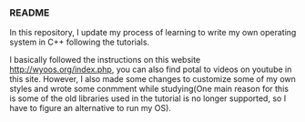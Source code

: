 ### README

In this repository, I update my process of learning to write my own operating system in C++ following the tutorials.

I basically followed the instructions on this website <http://wyoos.org/index.php>, you can also find potal to videos on youtube in this site. However, I also made some changes to customize some of my own styles and wrote some conmment while studying(One main reason for this is some of the old libraries used in the tutorial is no longer supported, so I have to figure an alternative to run my OS).



